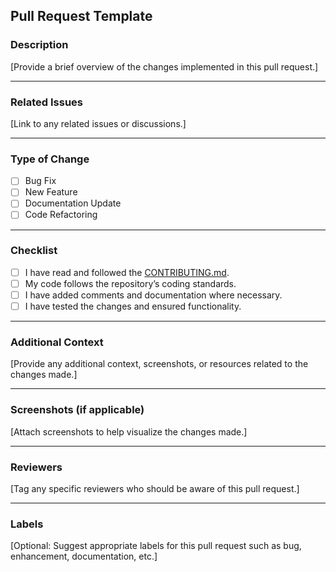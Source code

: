 ## Pull Request Template

### Description
[Provide a brief overview of the changes implemented in this pull request.]

---

### Related Issues
[Link to any related issues or discussions.]

---

### Type of Change
- [ ] Bug Fix
- [ ] New Feature
- [ ] Documentation Update
- [ ] Code Refactoring

---

### Checklist

- [ ] I have read and followed the [CONTRIBUTING.md](CONTRIBUTING.md).
- [ ] My code follows the repository’s coding standards.
- [ ] I have added comments and documentation where necessary.
- [ ] I have tested the changes and ensured functionality.

---

### Additional Context
[Provide any additional context, screenshots, or resources related to the changes made.]

---

### Screenshots (if applicable)
[Attach screenshots to help visualize the changes made.]

---

### Reviewers
[Tag any specific reviewers who should be aware of this pull request.]

---

### Labels
[Optional: Suggest appropriate labels for this pull request such as bug, enhancement, documentation, etc.]

